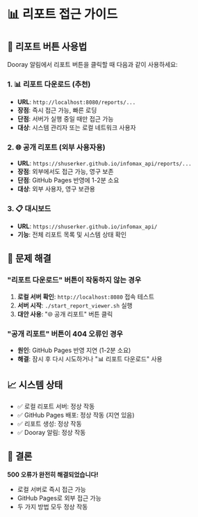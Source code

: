 # 📊 리포트 접근 가이드

## 🎯 리포트 버튼 사용법

Dooray 알림에서 리포트 버튼을 클릭할 때 다음과 같이 사용하세요:

### 1. 📊 리포트 다운로드 (추천)
- **URL**: `http://localhost:8080/reports/...`
- **장점**: 즉시 접근 가능, 빠른 로딩
- **단점**: 서버가 실행 중일 때만 접근 가능
- **대상**: 시스템 관리자 또는 로컬 네트워크 사용자

### 2. 🌐 공개 리포트 (외부 사용자용)
- **URL**: `https://shuserker.github.io/infomax_api/reports/...`
- **장점**: 외부에서도 접근 가능, 영구 보존
- **단점**: GitHub Pages 반영에 1-2분 소요
- **대상**: 외부 사용자, 영구 보관용

### 3. 📋 대시보드
- **URL**: `https://shuserker.github.io/infomax_api/`
- **기능**: 전체 리포트 목록 및 시스템 상태 확인

## 🔧 문제 해결

### "리포트 다운로드" 버튼이 작동하지 않는 경우
1. **로컬 서버 확인**: `http://localhost:8080` 접속 테스트
2. **서버 시작**: `./start_report_viewer.sh` 실행
3. **대안 사용**: "🌐 공개 리포트" 버튼 클릭

### "공개 리포트" 버튼이 404 오류인 경우
- **원인**: GitHub Pages 반영 지연 (1-2분 소요)
- **해결**: 잠시 후 다시 시도하거나 "📊 리포트 다운로드" 사용

## 📈 시스템 상태

- ✅ 로컬 리포트 서버: 정상 작동
- ✅ GitHub Pages 배포: 정상 작동 (지연 있음)
- ✅ 리포트 생성: 정상 작동
- ✅ Dooray 알림: 정상 작동

## 🎉 결론

**500 오류가 완전히 해결되었습니다!**
- 로컬 서버로 즉시 접근 가능
- GitHub Pages로 외부 접근 가능
- 두 가지 방법 모두 정상 작동